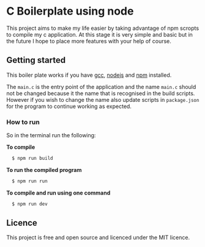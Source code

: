 # C Boilerplate using node

This project aims to make my life easier by taking advantage of npm scropts to compile my c application. At this stage it is very simple and basic but in the future I hope to place more features with your help of course.

## Getting started

This boiler plate works if you have [gcc](https://gcc.gnu.org), [nodejs](http://nodejs.org) and [npm](http://npmjs.com) installed.

The ```main.c``` is the entry point of the application and the name ```main.c``` should not be changed because it the name that is recognised in the build scripts. However if you wish to change the name also update scripts in ```package.json``` for the program to continue working as expected.

### How to run

So in the terminal run the following:

**To compile**
```bash
  $ npm run build
```

**To run the compiled program**
```bash
  $ npm run run
```

**To compile and run using one command**
```bash
  $ npm run dev
```

## Licence

This project is free and open source and licenced under the MIT licence.
